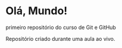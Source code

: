 # Olá, Mundo!
 primeiro repositório do curso de Git e GitHub

 Repositório criado durante uma aula ao vivo.
